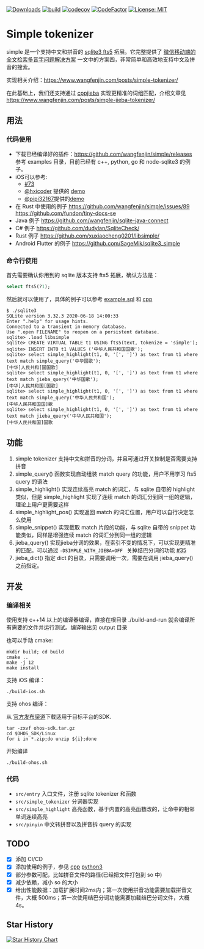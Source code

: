 [![Downloads](https://img.shields.io/github/downloads/wangfenjin/simple/total)](https://img.shields.io/github/downloads/wangfenjin/simple/total)
[![build](https://github.com/wangfenjin/simple/workflows/CI/badge.svg)](https://github.com/wangfenjin/simple/actions?query=workflow%3ACI)
[![codecov](https://codecov.io/gh/wangfenjin/simple/branch/master/graph/badge.svg?token=8SHLFZ3RB4)](https://codecov.io/gh/wangfenjin/simple)
[![CodeFactor](https://www.codefactor.io/repository/github/wangfenjin/simple/badge)](https://www.codefactor.io/repository/github/wangfenjin/simple)
[![License: MIT](https://img.shields.io/badge/Dual_License-MIT_or_GPL_v3_later-blue.svg)](https://github.com/wangfenjin/simple/blob/master/LICENSE)

# Simple tokenizer

simple 是一个支持中文和拼音的 [sqlite3 fts5](https://www.sqlite.org/fts5.html) 拓展。它完整提供了 [微信移动端的全文检索多音字问题解决方案](https://cloud.tencent.com/developer/article/1198371) 一文中的方案四，非常简单和高效地支持中文及拼音的搜索。

实现相关介绍：https://www.wangfenjin.com/posts/simple-tokenizer/

在此基础上，我们还支持通过 [cppjieba](https://github.com/yanyiwu/cppjieba) 实现更精准的词组匹配，介绍文章见 https://www.wangfenjin.com/posts/simple-jieba-tokenizer/

## 用法

### 代码使用

* 下载已经编译好的插件：https://github.com/wangfenjin/simple/releases 参考 examples 目录，目前已经有 c++, python, go 和 node-sqlite3 的例子。
* iOS可以参考:
  - [#73](https://github.com/wangfenjin/simple/pull/73)
  - [@hxicoder](https://github.com/hxicoder) 提供的 [demo](https://github.com/hxicoder/DBDemo)
  - [@pipi32167](https://github.com/pipi32167)提供的[demo](https://github.com/pipi32167/SQLiteSwiftDemo)
* 在 Rust 中使用的例子 https://github.com/wangfenjin/simple/issues/89 https://github.com/fundon/tiny-docs-se
* Java 例子 https://github.com/wangfenjin/sqlite-java-connect
* C# 例子 https://github.com/dudylan/SqliteCheck/
* Rust 例子 https://github.com/xuxiaocheng0201/libsimple/
* Android Flutter 的例子 https://github.com/SageMik/sqlite3_simple

### 命令行使用

首先需要确认你用到的 sqlite 版本支持 fts5 拓展，确认方法是：
```sql
select fts5(?1);
```
然后就可以使用了，具体的例子可以参考 [example.sql](./example.sql) 和 [cpp](https://github.com/wangfenjin/simple/blob/master/examples/cpp/main.cc) 

```
$ ./sqlite3
SQLite version 3.32.3 2020-06-18 14:00:33
Enter ".help" for usage hints.
Connected to a transient in-memory database.
Use ".open FILENAME" to reopen on a persistent database.
sqlite> .load libsimple
sqlite> CREATE VIRTUAL TABLE t1 USING fts5(text, tokenize = 'simple');
sqlite> INSERT INTO t1 VALUES ('中华人民共和国国歌');
sqlite> select simple_highlight(t1, 0, '[', ']') as text from t1 where text match simple_query('中华国歌');
[中华]人民共和[国国歌]
sqlite> select simple_highlight(t1, 0, '[', ']') as text from t1 where text match jieba_query('中华国歌');
[中华]人民共和国[国歌]
sqlite> select simple_highlight(t1, 0, '[', ']') as text from t1 where text match simple_query('中华人民共和国');
[中华人民共和国国]歌
sqlite> select simple_highlight(t1, 0, '[', ']') as text from t1 where text match jieba_query('中华人民共和国');
[中华人民共和国]国歌
```

## 功能

1. simple tokenizer 支持中文和拼音的分词，并且可通过开关控制是否需要支持拼音
2. simple_query() 函数实现自动组装 match query 的功能，用户不用学习 fts5 query 的语法
3. simple_highlight() 实现连续高亮 match 的词汇，与 sqlite 自带的 highlight 类似，但是 simple_highlight 实现了连续 match 的词汇分到同一组的逻辑，理论上用户更需要这样
4. simple_highlight_pos() 实现返回 match 的词汇位置，用户可以自行决定怎么使用
5. simple_snippet() 实现截取 match 片段的功能，与 sqlite 自带的 snippet 功能类似，同样是增强连续 match 的词汇分到同一组的逻辑
6. jieba_query() 实现jieba分词的效果，在索引不变的情况下，可以实现更精准的匹配。可以通过 `-DSIMPLE_WITH_JIEBA=OFF ` 关掉结巴分词的功能 [#35](https://github.com/wangfenjin/simple/pull/35)
7. jieba_dict() 指定 dict 的目录，只需要调用一次，需要在调用 jieba_query() 之前指定。

## 开发

### 编译相关

使用支持 c++14 以上的编译器编译，直接在根目录 ./build-and-run 就会编译所有需要的文件并运行测试。编译输出见 output 目录

也可以手动 cmake:
```shell
mkdir build; cd build
cmake ..
make -j 12
make install
```

支持 iOS 编译：
```
./build-ios.sh
```

支持 ohos 编译：

从 [官方发布渠道](https://gitcode.com/openharmony/docs/blob/master/en/release-notes/OpenHarmony-v5.0.1-release.md#acquiring-source-code-from-mirrors)下载适用于目标平台的SDK.
```
tar -zxvf ohos-sdk.tar.gz
cd $OHOS_SDK/Linux
for i in *.zip;do unzip ${i};done
```
开始编译
```
./build-ohos.sh
```

### 代码
- `src/entry` 入口文件，注册 sqlite tokenizer 和函数
- `src/simple_tokenizer` 分词器实现
- `src/simple_highlight` 高亮函数，基于内置的高亮函数改的，让命中的相邻单词连续高亮
- `src/pinyin` 中文转拼音以及拼音拆 query 的实现

## TODO

- [x] 添加 CI/CD 
- [x] 添加使用的例子，参见 [cpp](https://github.com/wangfenjin/simple/blob/master/examples/cpp/main.cc) [python3](https://github.com/wangfenjin/simple/blob/master/examples/python3/db_connector.py)
- [x] 部分参数可配，比如拼音文件的路径(已经把文件打包到 so 中)
- [x] 减少依赖，减小 so 的大小
- [x] 给出性能数据：加载扩展时间2ms内；第一次使用拼音功能需要加载拼音文件，大概 500ms；第一次使用结巴分词功能需要加载结巴分词文件，大概 4s。

## Star History

[![Star History Chart](https://api.star-history.com/svg?repos=wangfenjin/simple&type=Date)](https://www.star-history.com/#wangfenjin/simple&Date)
